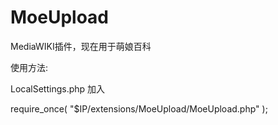 MoeUpload
=========
MediaWIKI插件，现在用于萌娘百科

使用方法:

LocalSettings.php 加入

require_once( "$IP/extensions/MoeUpload/MoeUpload.php" );

